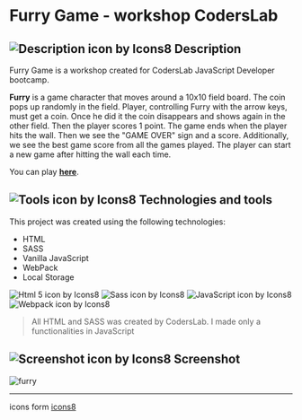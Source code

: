 # Furry Game - workshop CodersLab

## ![Description icon by Icons8](https://img.icons8.com/dusk/24/000000/document--v1.png) Description

Furry Game is a workshop created for CodersLab JavaScript Developer bootcamp.

**Furry** is a game character that moves around a 10x10 field board. The coin pops up randomly in the field. Player, controlling Furry with the arrow keys, must get a coin. Once he did it the coin disappears and shows again in the other field. Then the player scores 1 point. The game ends when the player hits the wall. Then we see the "GAME OVER" sign and a score. Additionally, we see the best game score from all the games played. The player can start a new game after hitting the wall each time.

You can play **[here](https://majka521.github.io/FurryGame-workshop-CodersLab/)**.

## ![Tools icon by Icons8](https://img.icons8.com/external-icongeek26-linear-colour-icongeek26/24/000000/external-tools-plumbing-icongeek26-linear-colour-icongeek26.png) Technologies and tools

This project was created using the following technologies:

- HTML
- SASS
- Vanilla JavaScript
- WebPack
- Local Storage

![Html 5 icon by Icons8](https://img.icons8.com/color/50/000000/html-5.png)
![Sass icon by Icons8](https://img.icons8.com/color/50/000000/sass.png)
![JavaScript icon by Icons8](https://img.icons8.com/color/50/000000/javascript--v2.png)
![Webpack icon by Icons8](https://img.icons8.com/color/50/000000/webpack.png)

> All HTML and SASS was created by CodersLab. I made only a functionalities in JavaScript

## ![Screenshot icon by Icons8](https://img.icons8.com/dusk/24/000000/unsplash.png) Screenshot

![furry](https://media.giphy.com/media/3dr3Q8qJfF8qdFWi19/giphy.gif)

---

icons form [icons8](https://icons8.com/)
